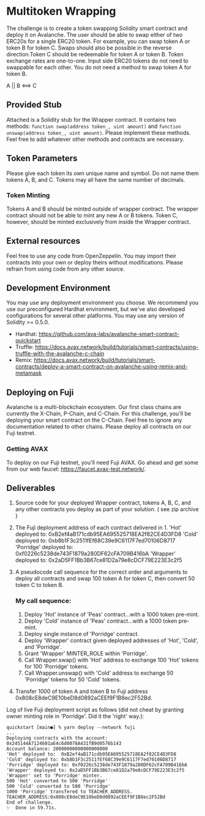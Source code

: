 # Multitoken Wrapping

The challenge is to create a token swapping Solidity smart contract and deploy it on Avalanche. The user should be able to swap either of two ERC20s for a single ERC20 token. For example, you can swap token A or token B for token C. Swaps should also be possible in the reverse direction.Token C should be redeemable for token A or token B. Token exchange rates are one-to-one. Input side ERC20 tokens do not need to swappable for each other. You do not need a method to swap token A for token B.

A || B <==> C

## Provided Stub
Attached is a Solidity stub for the Wrapper contract. It contains two methods: `function swap(address token_, uint amount)` and `function unswap(address token_, uint amount)`. Please implement these methods. Feel free to add whatever other methods and contracts are necessary.

## Token Parameters

Please give each token its own unique name and symbol. Do not name them tokens A, B, and C. Tokens may all have the same number of decimals.

### Token Minting

Tokens A and B should be minted outside of wrapper contract. The wrapper contract should not be able to mint any new A or B tokens. Token C, however, should be minted exclusively from inside the Wrapper contract.

## External resources

Feel free to use any code from OpenZeppelin. You may import their contracts into your own or deploy theirs without modifications. Please refrain from using code from any other source.

## Development Environment

You may use any deployment environment you choose. We recommend you use our preconfigured Hardhat environment, but we've also developed configurations for several other platforms. You may use any version of Solidity >= 0.5.0.

- Hardhat: https://github.com/ava-labs/avalanche-smart-contract-quickstart
- Truffle: https://docs.avax.network/build/tutorials/smart-contracts/using-truffle-with-the-avalanche-c-chain
- Remix: https://docs.avax.network/build/tutorials/smart-contracts/deploy-a-smart-contract-on-avalanche-using-remix-and-metamask

## Deploying on Fuji

Avalanche is a multi-blockchain ecosystem. Our first class chains are currently the X-Chain, P-Chain, and C-Chain. For this challenge, you'll be deploying your smart contract on the C-Chain. Feel free to ignore any documentation related to other chains. Please deploy all contracts on our Fuji testnet.

### Getting AVAX

To deploy on our Fuji testnet, you'll need Fuji AVAX. Go ahead and get some from our web faucet: https://faucet.avax-test.network/.

## Deliverables
1. Source code for your deployed Wrapper contract, tokens A, B, C, and any other contracts you deploy as part of your solution.
( see zip archive )

2. The Fuji deployment address of each contract delivered in 1.
        'Hot' deployed to: 0xB2ef4aB171cdb95EA695525718EA2f82CE4D3FD8
        'Cold' deployed to: 0xb8b1F3c2511fEf68C39e9C6117F7ed70106D8717
    'Porridge' deployed to: 0xf0226c5238de743F1879a280DF62cFA709B416bA
    'Wrapper' deployed to: 0x2aD5FF1Bb3B67ce81D2a79e8cDCF79E223E3c2f5

3. A pseudocode call sequence for the correct order and arguments to deploy all contracts and swap 100 token A for token C, then convert 50 token C to token B.
    ### My call sequence:
    1. Deploy 'Hot' instance of 'Peas' contract...with a 1000 token pre-mint.
    2. Deploy 'Cold' instance of 'Peas' contract...with a 1000 token pre-mint.
    3. Deploy single instance of 'Porridge' contract.
    4. Deploy 'Wrapper' contract given deployed addresses of 'Hot', 'Cold', and 'Porridge'.
    5. Grant 'Wrapper' MINTER_ROLE within 'Porridge'.
    6. Call Wrapper.swap() with 'Hot' address to exchange 100 'Hot' tokens for 100 'Porridge' tokens.
    7. Call Wrapper.unswap() with 'Cold' address to exchange 50 'Porridge' tokens for 50 'Cold' tokens.

4. Transfer 1000 of token A and token B to Fuji address 0x808cE8deC9E10beD8d0892aCEEf9F1B8ec2F52Bd.

Log of live Fuji deployment script as follows
(did not cheat by granting owner minting role in 'Porridge'.  Did it the 'right' way.):

    quickstart [main●] % yarn deploy --network fuji
    ...
    Deploying contracts with the account: 0x245144A7124601aE4c6d0078A431fB9d0576b143
    Account balance: 20000000000000000000
    'Hot' deployed to:  0xB2ef4aB171cdb95EA695525718EA2f82CE4D3FD8
    'Cold' deployed to: 0xb8b1F3c2511fEf68C39e9C6117F7ed70106D8717
    'Porridge' deployed to: 0xf0226c5238de743F1879a280DF62cFA709B416bA
    'Wrapper' deployed to: 0x2aD5FF1Bb3B67ce81D2a79e8cDCF79E223E3c2f5
    'Wrapper' set to 'Porridge' minter.
    500 'Hot' converted to 500 'Porridge'
    500 'Cold' converted to 500 'Porridge'
    1000 'Porridge' transfered to TEACHER_ADDRESS.
    TEACHER_ADDRESS:0x808cE8deC9E10beD8d0892aCEEf9F1B8ec2F52Bd
    End of challenge.
    ✨  Done in 59.71s.